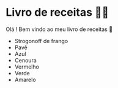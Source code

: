 # Livro de receitas :man_cook:

Olá ! Bem vindo ao meu livro de receitas :wave:

- Strogonoff de frango
- Pavê
- Azul
- Cenoura
- Vermelho
- Verde
- Amarelo

